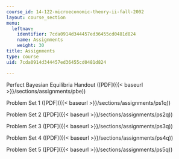 ```yaml
---
course_id: 14-122-microeconomic-theory-ii-fall-2002
layout: course_section
menu:
  leftnav:
    identifier: 7cda0914d344457ed36455cd0481d824
    name: Assignments
    weight: 30
title: Assignments
type: course
uid: 7cda0914d344457ed36455cd0481d824

---
```


Perfect Bayesian Equilibria Handout ([PDF]({{< baseurl >}}/sections/assignments/pbe))

Problem Set 1 ([PDF]({{< baseurl >}}/sections/assignments/ps1q))

Problem Set 2 ([PDF]({{< baseurl >}}/sections/assignments/ps2q))

Problem Set 3 ([PDF]({{< baseurl >}}/sections/assignments/ps3q))

Problem Set 4 ([PDF]({{< baseurl >}}/sections/assignments/ps4q))

Problem Set 5 ([PDF]({{< baseurl >}}/sections/assignments/ps5q))